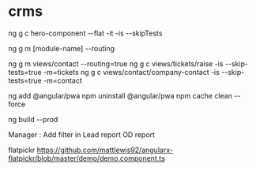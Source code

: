 # crms

ng g c hero-component --flat -it -is --skipTests

ng g m [module-name] --routing

ng g m views/contact --routing=true 
ng g c views/tickets/raise -is --skip-tests=true -m=tickets
ng g c views/contact/company-contact -is --skip-tests=true -m=contact


ng add @angular/pwa
npm uninstall @angular/pwa
npm cache clean --force

ng build --prod

Manager :
Add filter in Lead report
OD report

flatpickr
https://github.com/mattlewis92/angularx-flatpickr/blob/master/demo/demo.component.ts